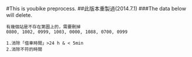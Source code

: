 #This is youbike preprocess.
##此版本重製過(2014.7.1)
###The data below will delete.

    有幾個站是不存在第圖上的，需要刪掉
    0800, 1002, 0999, 1003, 0000, 1088, 0700, 0999

    1.消除「借車時間」>24 h & < 5min
    2.消除不符的時間

